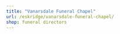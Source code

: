 ```yaml
---
title: "Vanarsdale Funeral Chapel"
url: /eskridge/vanarsdale-funeral-chapel/
shop: funeral directors
---
```

